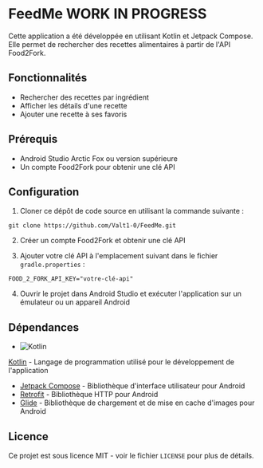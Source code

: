 # FeedMe WORK IN PROGRESS

Cette application a été développée en utilisant Kotlin et Jetpack Compose. Elle permet de rechercher des recettes alimentaires à partir de l'API Food2Fork.

## Fonctionnalités

- Rechercher des recettes par ingrédient
- Afficher les détails d'une recette
- Ajouter une recette à ses favoris

## Prérequis

- Android Studio Arctic Fox ou version supérieure
- Un compte Food2Fork pour obtenir une clé API

## Configuration

1. Cloner ce dépôt de code source en utilisant la commande suivante :

```
git clone https://github.com/Valt1-0/FeedMe.git
```

2. Créer un compte Food2Fork et obtenir une clé API

3. Ajouter votre clé API à l'emplacement suivant dans le fichier `gradle.properties` :

```
FOOD_2_FORK_API_KEY="votre-clé-api"
```

4. Ouvrir le projet dans Android Studio et exécuter l'application sur un émulateur ou un appareil Android

## Dépendances

-   <img alt="Kotlin" src="https://img.shields.io/badge/Kotlin-0095D5?&style=for-the-badge&logo=kotlin&logoColor=white" />
[Kotlin](https://kotlinlang.org/) - Langage de programmation utilisé pour le développement de l'application
- [Jetpack Compose](https://developer.android.com/jetpack/compose) - Bibliothèque d'interface utilisateur pour Android
- [Retrofit](https://square.github.io/retrofit/) - Bibliothèque HTTP pour Android
- [Glide](https://github.com/bumptech/glide) - Bibliothèque de chargement et de mise en cache d'images pour Android

## Licence

Ce projet est sous licence MIT - voir le fichier `LICENSE` pour plus de détails.
